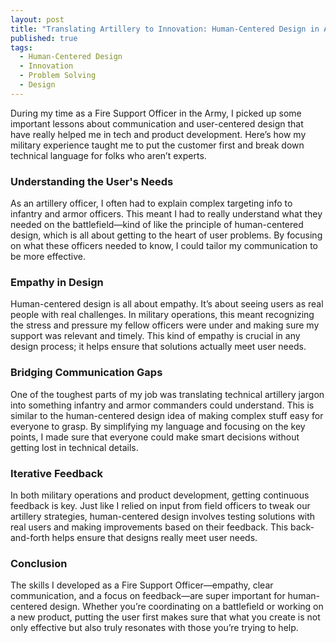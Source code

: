 ```yaml
---
layout: post
title: "Translating Artillery to Innovation: Human-Centered Design in Action"
published: true
tags:
  - Human-Centered Design
  - Innovation
  - Problem Solving
  - Design
---
```


During my time as a Fire Support Officer in the Army, I picked up some important lessons 
about communication and user-centered design that have really helped me in tech and product 
development. Here’s how my military experience taught me to put the customer first and 
break down technical language for folks who aren’t experts.

### Understanding the User's Needs

As an artillery officer, I often had to explain complex targeting info to infantry and armor 
officers. This meant I had to really understand what they needed on the battlefield—kind of 
like the principle of human-centered design, which is all about getting to the heart of user 
problems. By focusing on what these officers needed to know, I could tailor my communication 
to be more effective.

### Empathy in Design

Human-centered design is all about empathy. It’s about seeing users as real people with real 
challenges. In military operations, this meant recognizing the stress and pressure my fellow 
officers were under and making sure my support was relevant and timely. This kind of empathy 
is crucial in any design process; it helps ensure that solutions actually meet user needs.

### Bridging Communication Gaps

One of the toughest parts of my job was translating technical artillery jargon into something 
infantry and armor commanders could understand. This is similar to the human-centered design 
idea of making complex stuff easy for everyone to grasp. By simplifying my language and focusing
on the key points, I made sure that everyone could make smart decisions without getting lost in 
technical details.

### Iterative Feedback

In both military operations and product development, getting continuous feedback is key. Just like 
I relied on input from field officers to tweak our artillery strategies, human-centered design
involves testing solutions with real users and making improvements based on their feedback. This 
back-and-forth helps ensure that designs really meet user needs.

### Conclusion

The skills I developed as a Fire Support Officer—empathy, clear communication, and a focus on 
feedback—are super important for human-centered design. Whether you’re coordinating on a 
battlefield or working on a new product, putting the user first makes sure that what you 
create is not only effective but also truly resonates with those you’re trying to help.

